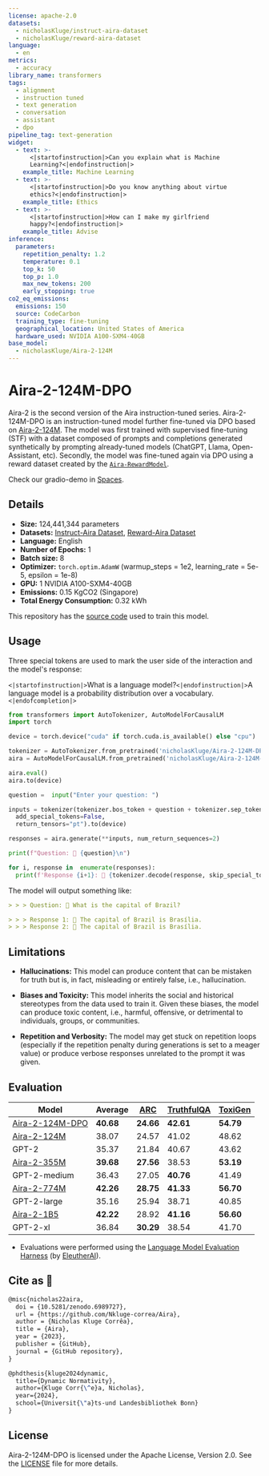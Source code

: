 ```yaml
---
license: apache-2.0
datasets:
  - nicholasKluge/instruct-aira-dataset
  - nicholasKluge/reward-aira-dataset
language:
  - en
metrics:
  - accuracy
library_name: transformers
tags:
  - alignment
  - instruction tuned
  - text generation
  - conversation
  - assistant
  - dpo
pipeline_tag: text-generation
widget:
  - text: >-
      <|startofinstruction|>Can you explain what is Machine
      Learning?<|endofinstruction|>
    example_title: Machine Learning
  - text: >-
      <|startofinstruction|>Do you know anything about virtue
      ethics?<|endofinstruction|>
    example_title: Ethics
  - text: >-
      <|startofinstruction|>How can I make my girlfriend
      happy?<|endofinstruction|>
    example_title: Advise
inference:
  parameters:
    repetition_penalty: 1.2
    temperature: 0.1
    top_k: 50
    top_p: 1.0
    max_new_tokens: 200
    early_stopping: true
co2_eq_emissions:
  emissions: 150
  source: CodeCarbon
  training_type: fine-tuning
  geographical_location: United States of America
  hardware_used: NVIDIA A100-SXM4-40GB
base_model:
  - nicholasKluge/Aira-2-124M
---
```


# Aira-2-124M-DPO

Aira-2 is the second version of the Aira instruction-tuned series. Aira-2-124M-DPO is an instruction-tuned model further fine-tuned via DPO based on [Aira-2-124M](https://huggingface.co/nicholasKluge/Aira-2-124M). The model was first trained with supervised fine-tuning (STF) with a dataset composed of prompts and completions generated synthetically by prompting already-tuned models (ChatGPT, Llama, Open-Assistant, etc). Secondly, the model was fine-tuned again via DPO using a reward dataset created by the [`Aira-RewardModel`](https://huggingface.co/nicholasKluge/RewardModel).

Check our gradio-demo in [Spaces](https://huggingface.co/spaces/nicholasKluge/Aira-Demo).

## Details

- **Size:** 124,441,344 parameters
- **Datasets:** [Instruct-Aira Dataset](https://huggingface.co/datasets/nicholasKluge/instruct-aira-dataset), [Reward-Aira Dataset](https://huggingface.co/datasets/nicholasKluge/reward-aira-dataset)
- **Language:** English
- **Number of Epochs:** 1
- **Batch size:** 8
- **Optimizer:** `torch.optim.AdamW` (warmup_steps = 1e2, learning_rate = 5e-5, epsilon = 1e-8)
- **GPU:** 1 NVIDIA A100-SXM4-40GB
- **Emissions:** 0.15 KgCO2 (Singapore)
- **Total Energy Consumption:** 0.32 kWh

This repository has the [source code](https://github.com/Nkluge-correa/Aira) used to train this model.

## Usage

Three special tokens are used to mark the user side of the interaction and the model's response:

`<|startofinstruction|>`What is a language model?`<|endofinstruction|>`A language model is a probability distribution over a vocabulary.`<|endofcompletion|>`

```python
from transformers import AutoTokenizer, AutoModelForCausalLM
import torch

device = torch.device("cuda" if torch.cuda.is_available() else "cpu")

tokenizer = AutoTokenizer.from_pretrained('nicholasKluge/Aira-2-124M-DPO')
aira = AutoModelForCausalLM.from_pretrained('nicholasKluge/Aira-2-124M-DPO')

aira.eval()
aira.to(device)

question =  input("Enter your question: ")

inputs = tokenizer(tokenizer.bos_token + question + tokenizer.sep_token,
  add_special_tokens=False,
  return_tensors="pt").to(device)

responses = aira.generate(**inputs, num_return_sequences=2)

print(f"Question: 👤 {question}\n")

for i, response in  enumerate(responses):
  print(f'Response {i+1}: 🤖 {tokenizer.decode(response, skip_special_tokens=True).replace(question, "")}')
```

The model will output something like:

```markdown
> > > Question: 👤 What is the capital of Brazil?

> > > Response 1: 🤖 The capital of Brazil is Brasília.
> > > Response 2: 🤖 The capital of Brazil is Brasília.
```

## Limitations

- **Hallucinations:** This model can produce content that can be mistaken for truth but is, in fact, misleading or entirely false, i.e., hallucination.

- **Biases and Toxicity:** This model inherits the social and historical stereotypes from the data used to train it. Given these biases, the model can produce toxic content, i.e., harmful, offensive, or detrimental to individuals, groups, or communities.

- **Repetition and Verbosity:** The model may get stuck on repetition loops (especially if the repetition penalty during generations is set to a meager value) or produce verbose responses unrelated to the prompt it was given.

## Evaluation

| Model                                                                   | Average   | [ARC](https://arxiv.org/abs/1803.05457) | [TruthfulQA](https://arxiv.org/abs/2109.07958) | [ToxiGen](https://arxiv.org/abs/2203.09509) |
| ----------------------------------------------------------------------- | --------- | --------------------------------------- | ---------------------------------------------- | ------------------------------------------- |
| [Aira-2-124M-DPO](https://huggingface.co/nicholasKluge/Aira-2-124M-DPO) | **40.68** | **24.66**                               | **42.61**                                      | **54.79**                                   |
| [Aira-2-124M](https://huggingface.co/nicholasKluge/Aira-2-124M)         | 38.07     | 24.57                                   | 41.02                                          | 48.62                                       |
| GPT-2                                                                   | 35.37     | 21.84                                   | 40.67                                          | 43.62                                       |
| [Aira-2-355M](https://huggingface.co/nicholasKluge/Aira-2-355M)         | **39.68** | **27.56**                               | 38.53                                          | **53.19**                                   |
| GPT-2-medium                                                            | 36.43     | 27.05                                   | **40.76**                                      | 41.49                                       |
| [Aira-2-774M](https://huggingface.co/nicholasKluge/Aira-2-774M)         | **42.26** | **28.75**                               | **41.33**                                      | **56.70**                                   |
| GPT-2-large                                                             | 35.16     | 25.94                                   | 38.71                                          | 40.85                                       |
| [Aira-2-1B5](https://huggingface.co/nicholasKluge/Aira-2-1B5)           | **42.22** | 28.92                                   | **41.16**                                      | **56.60**                                   |
| GPT-2-xl                                                                | 36.84     | **30.29**                               | 38.54                                          | 41.70                                       |

- Evaluations were performed using the [Language Model Evaluation Harness](https://github.com/EleutherAI/lm-evaluation-harness) (by [EleutherAI](https://www.eleuther.ai/)).

## Cite as 🤗

```latex
@misc{nicholas22aira,
  doi = {10.5281/zenodo.6989727},
  url = {https://github.com/Nkluge-correa/Aira},
  author = {Nicholas Kluge Corrêa},
  title = {Aira},
  year = {2023},
  publisher = {GitHub},
  journal = {GitHub repository},
}

@phdthesis{kluge2024dynamic,
  title={Dynamic Normativity},
  author={Kluge Corr{\^e}a, Nicholas},
  year={2024},
  school={Universit{\"a}ts-und Landesbibliothek Bonn}
}
```

## License

Aira-2-124M-DPO is licensed under the Apache License, Version 2.0. See the [LICENSE](../../LICENSE) file for more details.
